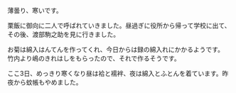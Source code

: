 薄曇り、寒いです。

栗飯に御向に二人で呼ばれていきました。昼過ぎに役所から帰って学校に出て、その後、渡部駒之助を見に行きました。

お菊は綿入はんてんを作ってくれ、今日からは録の綿入れにかかるようです。
竹内より嶋のきれはしをもらったので、それで作るそうです。

ここ3日、めっきり寒くなり昼は袷と襦袢、夜は綿入とふとんを着ています。昨夜から蚊帳もやめました。
